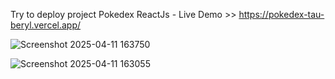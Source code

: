 
Try to deploy project Pokedex ReactJs - Live Demo  >> https://pokedex-tau-beryl.vercel.app/


![Screenshot 2025-04-11 163750](https://github.com/user-attachments/assets/afb44212-5513-4a75-9b7d-28b643533439)

![Screenshot 2025-04-11 163055](https://github.com/user-attachments/assets/024e69dc-d748-40a6-9174-3e36b1f6a59f)
